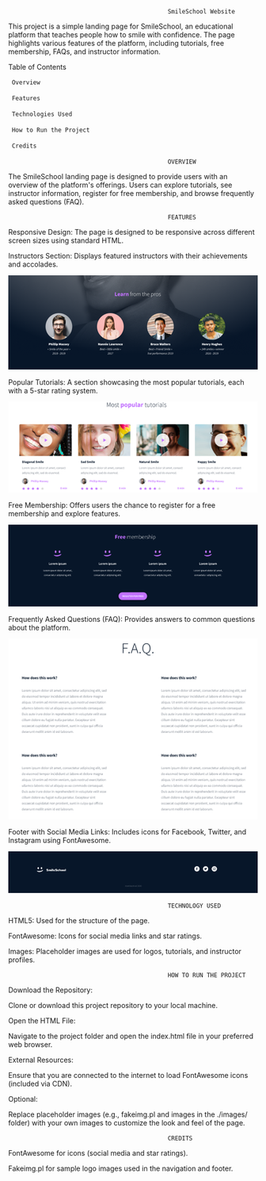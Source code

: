                                                  SmileSchool Website


This project is a simple landing page for SmileSchool, an educational platform that teaches people how to smile with confidence. The page highlights various features of the platform, including tutorials, free membership, FAQs, and instructor information.

Table of Contents

     Overview

     Features

     Technologies Used

     How to Run the Project

     Credits

                                                 OVERVIEW

The SmileSchool landing page is designed to provide users with an overview of the platform's offerings. Users can explore tutorials, see instructor information, register for free membership, and browse frequently asked questions (FAQ).

                                                 FEATURES

Responsive Design: The page is designed to be responsive across different screen sizes using standard HTML.

Instructors Section: Displays featured instructors with their achievements and accolades.

 ![alt text](image.png)


Popular Tutorials: A section showcasing the most popular tutorials, each with a 5-star rating system.

 ![alt text](Tutorials%202.png)


Free Membership: Offers users the chance to register for a free membership and explore features.

 ![alt text](Free%20Membership%202.png)


Frequently Asked Questions (FAQ): Provides answers to common questions about the platform.

 ![alt text](FAQ%202.png)


Footer with Social Media Links: Includes icons for Facebook, Twitter, and Instagram using FontAwesome.

 ![alt text](Footer%202.png)


                                                 TECHNOLOGY USED

HTML5: Used for the structure of the page.

FontAwesome: Icons for social media links and star ratings.

Images: Placeholder images are used for logos, tutorials, and instructor profiles.

                                                 HOW TO RUN THE PROJECT

Download the Repository:

Clone or download this project repository to your local machine.

Open the HTML File:

Navigate to the project folder and open the index.html file in your preferred web browser.

External Resources:

Ensure that you are connected to the internet to load FontAwesome icons (included via CDN).

Optional:

Replace placeholder images (e.g., fakeimg.pl and images in the ./images/ folder) with your own images to customize the look and feel of the page.

                                                 CREDITS

FontAwesome for icons (social media and star ratings).

Fakeimg.pl for sample logo images used in the navigation and footer.

